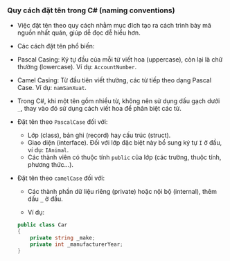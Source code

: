 ### Quy cách đặt tên trong C# (naming conventions)
- Việc đặt tên theo quy cách nhằm mục đích tạo ra cách trình bày mã nguồn nhất quán, giúp dễ đọc dễ hiểu hơn.
- Các cách đặt tên phổ biến:
- Pascal Casing: Ký tự đầu của mỗi từ viết hoa (uppercase), còn lại là chữ thường (lowercase). Ví dụ: `AccountNumber`.
- Camel Casing: Từ đầu tiên viết thường, các từ tiếp theo dạng Pascal Case. Ví dụ: `namSanXuat`.

- Trong C#, khi một tên gồm nhiều từ, không nên sử dụng dấu gạch dưới `_`, thay vào đó sử dụng cách viết hoa để phân biệt các từ.

- Đặt tên theo `PascalCase` đối với:
    - Lớp (class), bản ghi (record) hay cấu trúc (struct).
    - Giao diện (interface). Đối với lớp đặc biệt này bổ sung ký tự `I` ở đầu, ví dụ: `IAnimal`.
    - Các thành viên có thuộc tính `public` của lớp (các trường, thuộc tính, phương thức...).
- Đặt tên theo `camelCase` đối với:
    - Các thành phần dữ liệu riêng (private) hoặc nội bộ (internal), thêm dấu `_` ở đầu. 
    
    - Ví dụ:
    ```csharp
    public class Car
    {
        private string _make;
        private int _manufacturerYear;
    }
    ``` 
